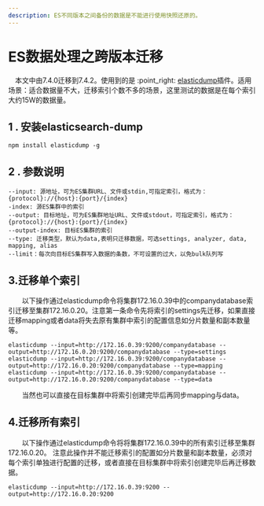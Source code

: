 ```yaml
---
description: ES不同版本之间备份的数据是不能进行使用快照还原的。
---
```


# ES数据处理之跨版本迁移

　本文中由7.4.0迁移到7.4.2。使用到的是 :point\_right: [elasticdump](https://github.com/elasticsearch-dump/elasticsearch-dump)插件。适用场景：适合数据量不大，迁移索引个数不多的场景，这里测试的数据是在每个索引大约15W的数据量。

## 1 . 安装elasticsearch-dump

```
npm install elasticdump -g
```

## 2 . 参数说明

```
--input: 源地址，可为ES集群URL、文件或stdin,可指定索引，格式为：{protocol}://{host}:{port}/{index}
-index: 源ES集群中的索引
--output: 目标地址，可为ES集群地址URL、文件或stdout，可指定索引，格式为：{protocol}://{host}:{port}/{index}
--output-index: 目标ES集群的索引
--type: 迁移类型，默认为data,表明只迁移数据，可选settings, analyzer, data, mapping, alias
--limit：每次向目标ES集群写入数据的条数，不可设置的过大，以免bulk队列写
```

## 3.迁移单个索引

　　以下操作通过elasticdump命令将集群172.16.0.39中的companydatabase索引迁移至集群172.16.0.20。注意第一条命令先将索引的settings先迁移，如果直接迁移mapping或者data将失去原有集群中索引的配置信息如分片数量和副本数量等。

```
elasticdump --input=http://172.16.0.39:9200/companydatabase --output=http://172.16.0.20:9200/companydatabase --type=settings
elasticdump --input=http://172.16.0.39:9200/companydatabase --output=http://172.16.0.20:9200/companydatabase --type=mapping
elasticdump --input=http://172.16.0.39:9200/companydatabase --output=http://172.16.0.20:9200/companydatabase --type=data
```

　　当然也可以直接在目标集群中将索引创建完毕后再同步mapping与data。

## 4.迁移所有索引

　　以下操作通过elasticdump命令将将集群172.16.0.39中的所有索引迁移至集群172.16.0.20。 注意此操作并不能迁移索引的配置如分片数量和副本数量，必须对每个索引单独进行配置的迁移，或者直接在目标集群中将索引创建完毕后再迁移数据。

```
elasticdump --input=http://172.16.0.39:9200 --output=http://172.16.0.20:9200
```

